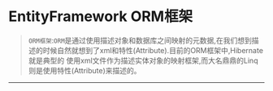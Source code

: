 EntityFramework ORM框架
====
> `ORM框架`:`ORM`是通过使用描述对象和数据库之间映射的元数据,在我们想到描述的时候自然就想到了xml和特性(Attribute).目前的ORM框架中,Hibernate就是典型的
使用xml文件作为描述实体对象的映射框架,而大名鼎鼎的Linq则是使用特性(Attribute)来描述的。
-----

